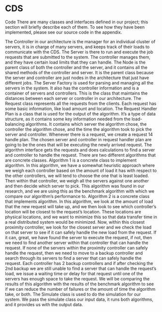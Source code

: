 CDS
===
Code
There are many classes and interfaces defined in our project; this section will briefly describe 
each of them. To see how they have been implemented, please see our source code in the 
appendix.

The Controller in our architecture is the manager for an individual cluster of servers, it is in 
charge of many servers, and keeps track of their loads to communicate with the CDS.
The Server is there to run and execute the job requests that are submitted to the system. The 
controller manages them, and they have certain load limits that they can handle.
The Node is the parent class of both the controller and the server, and it contains all the shared 
methods of the controller and server. It is the parent class because the server and controller are 
just nodes in the architecture that just have different jobs.
The Server Factory is used for parsing and managing all the servers in the system. It also has the 
controller information and is a container of servers and controllers. This is the class that 
maintains the distances between each server or controller in our architecture.
The Request class represents all the requests from the clients. Each request has some basic 
information, like load amount and location.
The Request Handler Plan is a class that is used for the output of the algorithm. It’s a type of data 
structure, as it contains some key information needed from the load-balancing algorithms. It 
contains which server the algorithm chose, the controller the algorithm chose, and the time the 
algorithm took to pick the server and controller. Whenever there is a request, we create a request 14
handle plan. The chosen server and controller in request handler plan are going to be the ones 
that will be executing the newly arrived request.
The algorithm interface gets the requests and does calculations to find a server and controller to 
handle the request. There are two different algorithms that are concrete classes.
Algorithm 1 is a concrete class to implement algorithm. In this algorithm, we have a somewhat 
heuristic approach where we weigh each controller based on the amount of load it has with 
respect to the other controllers, we will tend to choose the one that is least loaded. Then within 
that controller, we weigh all the servers against one another and then decide which server to pick. 
This algorithm was found in our research, and we are using this as the benchmark algorithm with 
which we compare our algorithm’s performance to.
Algorithm 2 is a concrete class that implements algorithm. In this algorithm, we look at the 
amount of load that the new request will take up, and we then look to see which controller’s 
location will be closest to the request’s location. These locations are physical locations, and we 
want to minimize this so that data transfer time in a real distributed system would be minimized. 
Now, within this closest proximity controller, we look for the closest server and we check the 
load on that server to see if it can safely handle the new load from the request. If it can, great, we 
have found the server to execute the request, if not, then we need to find another server within 
that controller that can handle the request. If none of the servers within the proximity controller 
can safely handle the request, then we need to move to a backup controller and search through its 
servers to find a server that can safely handle the request. Each controller has 2 backup 
controllers and if after checking the 2nd backup we are still unable to find a server that can handle 
the request’s load, we issue a waiting time or delay for that request until one of the servers has 
enough space to take the request. We will be comparing the results of this algorithm with the 
results of the benchmark algorithm to see if we can reduce the number of failures or the amount 
of time the algorithm take, or both.
The Simulate class is used to do the simulation for our system. We pass the simulate class our 
input data, it runs both algorithms, and it provides us with the output data.
